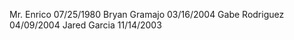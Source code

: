 Mr. Enrico  07/25/1980
Bryan Gramajo   03/16/2004
Gabe Rodriguez  04/09/2004
Jared Garcia    11/14/2003

